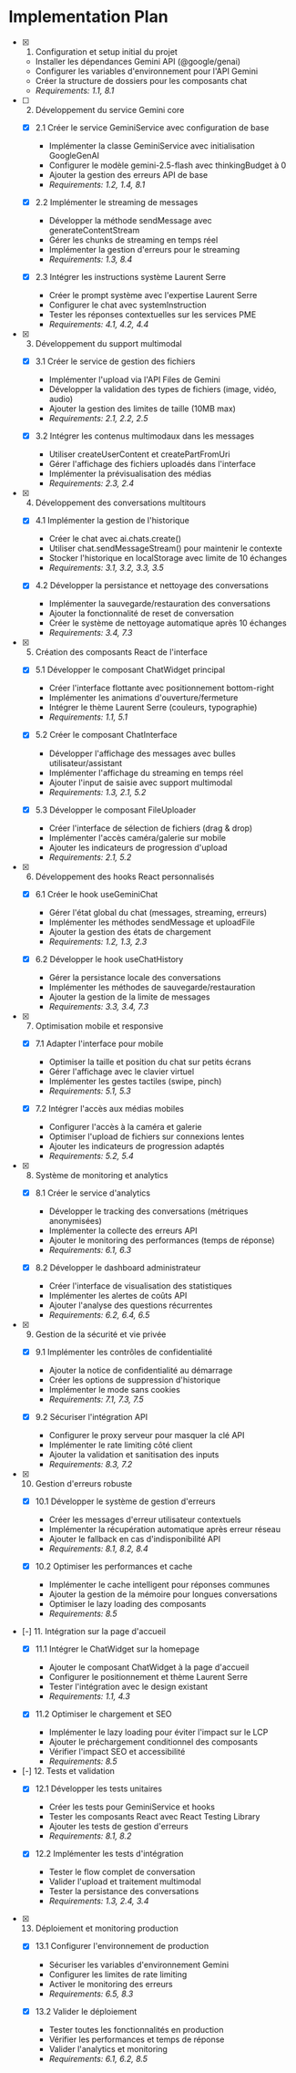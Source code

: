 # Implementation Plan

- [x] 1. Configuration et setup initial du projet
  - Installer les dépendances Gemini API (@google/genai)
  - Configurer les variables d'environnement pour l'API Gemini
  - Créer la structure de dossiers pour les composants chat
  - _Requirements: 1.1, 8.1_

- [ ] 2. Développement du service Gemini core
  - [x] 2.1 Créer le service GeminiService avec configuration de base
    - Implémenter la classe GeminiService avec initialisation GoogleGenAI
    - Configurer le modèle gemini-2.5-flash avec thinkingBudget à 0
    - Ajouter la gestion des erreurs API de base
    - _Requirements: 1.2, 1.4, 8.1_

  - [x] 2.2 Implémenter le streaming de messages
    - Développer la méthode sendMessage avec generateContentStream
    - Gérer les chunks de streaming en temps réel
    - Implémenter la gestion d'erreurs pour le streaming
    - _Requirements: 1.3, 8.4_

  - [x] 2.3 Intégrer les instructions système Laurent Serre
    - Créer le prompt système avec l'expertise Laurent Serre
    - Configurer le chat avec systemInstruction
    - Tester les réponses contextuelles sur les services PME
    - _Requirements: 4.1, 4.2, 4.4_

- [x] 3. Développement du support multimodal
  - [x] 3.1 Créer le service de gestion des fichiers
    - Implémenter l'upload via l'API Files de Gemini
    - Développer la validation des types de fichiers (image, vidéo, audio)
    - Ajouter la gestion des limites de taille (10MB max)
    - _Requirements: 2.1, 2.2, 2.5_

  - [x] 3.2 Intégrer les contenus multimodaux dans les messages
    - Utiliser createUserContent et createPartFromUri
    - Gérer l'affichage des fichiers uploadés dans l'interface
    - Implémenter la prévisualisation des médias
    - _Requirements: 2.3, 2.4_

- [x] 4. Développement des conversations multitours
  - [x] 4.1 Implémenter la gestion de l'historique
    - Créer le chat avec ai.chats.create()
    - Utiliser chat.sendMessageStream() pour maintenir le contexte
    - Stocker l'historique en localStorage avec limite de 10 échanges
    - _Requirements: 3.1, 3.2, 3.3, 3.5_

  - [x] 4.2 Développer la persistance et nettoyage des conversations
    - Implémenter la sauvegarde/restauration des conversations
    - Ajouter la fonctionnalité de reset de conversation
    - Créer le système de nettoyage automatique après 10 échanges
    - _Requirements: 3.4, 7.3_

- [x] 5. Création des composants React de l'interface
  - [x] 5.1 Développer le composant ChatWidget principal
    - Créer l'interface flottante avec positionnement bottom-right
    - Implémenter les animations d'ouverture/fermeture
    - Intégrer le thème Laurent Serre (couleurs, typographie)
    - _Requirements: 1.1, 5.1_

  - [x] 5.2 Créer le composant ChatInterface
    - Développer l'affichage des messages avec bulles utilisateur/assistant
    - Implémenter l'affichage du streaming en temps réel
    - Ajouter l'input de saisie avec support multimodal
    - _Requirements: 1.3, 2.1, 5.2_

  - [x] 5.3 Développer le composant FileUploader
    - Créer l'interface de sélection de fichiers (drag & drop)
    - Implémenter l'accès caméra/galerie sur mobile
    - Ajouter les indicateurs de progression d'upload
    - _Requirements: 2.1, 5.2_

- [x] 6. Développement des hooks React personnalisés
  - [x] 6.1 Créer le hook useGeminiChat
    - Gérer l'état global du chat (messages, streaming, erreurs)
    - Implémenter les méthodes sendMessage et uploadFile
    - Ajouter la gestion des états de chargement
    - _Requirements: 1.2, 1.3, 2.3_

  - [x] 6.2 Développer le hook useChatHistory
    - Gérer la persistance locale des conversations
    - Implémenter les méthodes de sauvegarde/restauration
    - Ajouter la gestion de la limite de messages
    - _Requirements: 3.3, 3.4, 7.3_

- [x] 7. Optimisation mobile et responsive
  - [x] 7.1 Adapter l'interface pour mobile
    - Optimiser la taille et position du chat sur petits écrans
    - Gérer l'affichage avec le clavier virtuel
    - Implémenter les gestes tactiles (swipe, pinch)
    - _Requirements: 5.1, 5.3_

  - [x] 7.2 Intégrer l'accès aux médias mobiles
    - Configurer l'accès à la caméra et galerie
    - Optimiser l'upload de fichiers sur connexions lentes
    - Ajouter les indicateurs de progression adaptés
    - _Requirements: 5.2, 5.4_

- [x] 8. Système de monitoring et analytics
  - [x] 8.1 Créer le service d'analytics
    - Développer le tracking des conversations (métriques anonymisées)
    - Implémenter la collecte des erreurs API
    - Ajouter le monitoring des performances (temps de réponse)
    - _Requirements: 6.1, 6.3_

  - [x] 8.2 Développer le dashboard administrateur
    - Créer l'interface de visualisation des statistiques
    - Implémenter les alertes de coûts API
    - Ajouter l'analyse des questions récurrentes
    - _Requirements: 6.2, 6.4, 6.5_

- [x] 9. Gestion de la sécurité et vie privée
  - [x] 9.1 Implémenter les contrôles de confidentialité
    - Ajouter la notice de confidentialité au démarrage
    - Créer les options de suppression d'historique
    - Implémenter le mode sans cookies
    - _Requirements: 7.1, 7.3, 7.5_

  - [x] 9.2 Sécuriser l'intégration API
    - Configurer le proxy serveur pour masquer la clé API
    - Implémenter le rate limiting côté client
    - Ajouter la validation et sanitisation des inputs
    - _Requirements: 8.3, 7.2_

- [x] 10. Gestion d'erreurs robuste
  - [x] 10.1 Développer le système de gestion d'erreurs
    - Créer les messages d'erreur utilisateur contextuels
    - Implémenter la récupération automatique après erreur réseau
    - Ajouter le fallback en cas d'indisponibilité API
    - _Requirements: 8.1, 8.2, 8.4_

  - [x] 10.2 Optimiser les performances et cache
    - Implémenter le cache intelligent pour réponses communes
    - Ajouter la gestion de la mémoire pour longues conversations
    - Optimiser le lazy loading des composants
    - _Requirements: 8.5_

- [-] 11. Intégration sur la page d'accueil
  - [x] 11.1 Intégrer le ChatWidget sur la homepage
    - Ajouter le composant ChatWidget à la page d'accueil
    - Configurer le positionnement et thème Laurent Serre
    - Tester l'intégration avec le design existant
    - _Requirements: 1.1, 4.3_

  - [x] 11.2 Optimiser le chargement et SEO
    - Implémenter le lazy loading pour éviter l'impact sur le LCP
    - Ajouter le préchargement conditionnel des composants
    - Vérifier l'impact SEO et accessibilité
    - _Requirements: 8.5_

- [-] 12. Tests et validation
  - [x] 12.1 Développer les tests unitaires
    - Créer les tests pour GeminiService et hooks
    - Tester les composants React avec React Testing Library
    - Ajouter les tests de gestion d'erreurs
    - _Requirements: 8.1, 8.2_

  - [x] 12.2 Implémenter les tests d'intégration
    - Tester le flow complet de conversation
    - Valider l'upload et traitement multimodal
    - Tester la persistance des conversations
    - _Requirements: 1.3, 2.4, 3.4_

- [x] 13. Déploiement et monitoring production
  - [x] 13.1 Configurer l'environnement de production
    - Sécuriser les variables d'environnement Gemini
    - Configurer les limites de rate limiting
    - Activer le monitoring des erreurs
    - _Requirements: 6.5, 8.3_

  - [x] 13.2 Valider le déploiement
    - Tester toutes les fonctionnalités en production
    - Vérifier les performances et temps de réponse
    - Valider l'analytics et monitoring
    - _Requirements: 6.1, 6.2, 8.5_